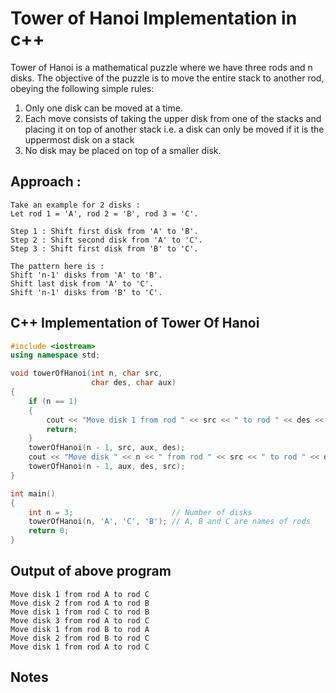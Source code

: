 # Tower of Hanoi Implementation in c++

Tower of Hanoi is a mathematical puzzle where we have three rods and n disks. The objective of the puzzle is to move the entire stack to another rod, obeying the following simple rules:

1. Only one disk can be moved at a time.
2. Each move consists of taking the upper disk from one of the stacks and placing it on top of another stack i.e. a disk can only be moved if it is the uppermost disk on a stack
3. No disk may be placed on top of a smaller disk.

## Approach :

```
Take an example for 2 disks :
Let rod 1 = 'A', rod 2 = 'B', rod 3 = 'C'.

Step 1 : Shift first disk from 'A' to 'B'.
Step 2 : Shift second disk from 'A' to 'C'.
Step 3 : Shift first disk from 'B' to 'C'.

The pattern here is :
Shift 'n-1' disks from 'A' to 'B'.
Shift last disk from 'A' to 'C'.
Shift 'n-1' disks from 'B' to 'C'.
```

## C++ Implementation of Tower Of Hanoi

```c++
#include <iostream>
using namespace std;

void towerOfHanoi(int n, char src,
                  char des, char aux)
{
    if (n == 1)
    {
        cout << "Move disk 1 from rod " << src << " to rod " << des << endl;
        return;
    }
    towerOfHanoi(n - 1, src, aux, des);
    cout << "Move disk " << n << " from rod " << src << " to rod " << des << endl;
    towerOfHanoi(n - 1, aux, des, src);
}

int main()
{
    int n = 3;                      // Number of disks
    towerOfHanoi(n, 'A', 'C', 'B'); // A, B and C are names of rods
    return 0;
}

```

## Output of above program

```
Move disk 1 from rod A to rod C
Move disk 2 from rod A to rod B
Move disk 1 from rod C to rod B
Move disk 3 from rod A to rod C
Move disk 1 from rod B to rod A
Move disk 2 from rod B to rod C
Move disk 1 from rod A to rod C
```

## Notes

